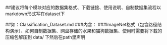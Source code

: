 ##建议将每个模块对应的数据集格式、下载链接、使用说明、自制数据集流程以markdown形式写在dataset下

##如：Classification_Dataset.md
###内含：
###ImageNet格式（包含路径结构演示）、如何自制数据集、网盘存储的水果和猫狗数据集、使用时需要将下载的压缩包解压到 data/ 下然后在path里声明